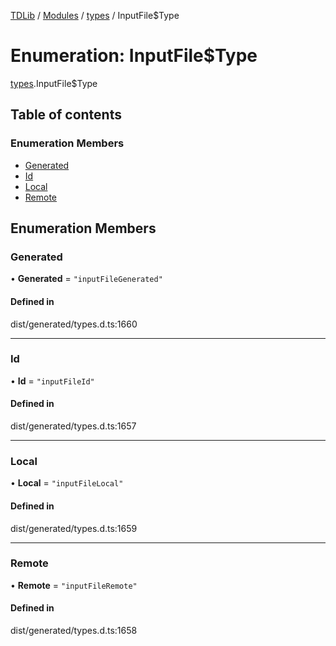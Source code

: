 [TDLib](../README.md) / [Modules](../modules.md) / [types](../modules/types.md) / InputFile$Type

# Enumeration: InputFile$Type

[types](../modules/types.md).InputFile$Type

## Table of contents

### Enumeration Members

- [Generated](types.InputFile_Type.md#generated)
- [Id](types.InputFile_Type.md#id)
- [Local](types.InputFile_Type.md#local)
- [Remote](types.InputFile_Type.md#remote)

## Enumeration Members

### Generated

• **Generated** = ``"inputFileGenerated"``

#### Defined in

dist/generated/types.d.ts:1660

___

### Id

• **Id** = ``"inputFileId"``

#### Defined in

dist/generated/types.d.ts:1657

___

### Local

• **Local** = ``"inputFileLocal"``

#### Defined in

dist/generated/types.d.ts:1659

___

### Remote

• **Remote** = ``"inputFileRemote"``

#### Defined in

dist/generated/types.d.ts:1658
